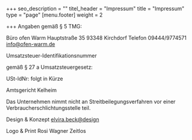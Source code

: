 +++
seo_description = ""
titel_header = "Impressum"
title = "Impressum"
type = "page"
[menu.footer]
weight = 2

+++
Angaben gemäß § 5 TMG:

Büro ofen Warm 
Hauptstraße 35
93348 Kirchdorf
Telefon 09444/9774571
info@ofen-warm.de

Umsatzsteuer-Identifikationsnummer

gemäß § 27 a Umsatzsteuergesetz:

USt-IdNr: folgt in Kürze

Amtsgericht Kelheim

Das Unternehmen nimmt nicht an Streitbeilegungsverfahren vor einer Verbraucherschlichtungsstelle teil.

Design & Konzept 
[elvira.beck@design](http://elvirabeck-design.de)

Logo & Print
Rosi Wagner Zeitlos

